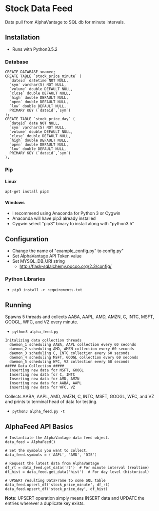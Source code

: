 # Stock Data Feed
Data pull from AlphaVantage to SQL db for minute intervals.

## Installation
- Runs with Python3.5.2

### Database
```
CREATE DATABASE <name>;
CREATE TABLE `stock_price_minute` (
  `dateid` datetime NOT NULL,
  `sym` varchar(5) NOT NULL,
  `volume` double DEFAULT NULL,
  `close` double DEFAULT NULL,
  `high` double DEFAULT NULL,
  `open` double DEFAULT NULL,
  `low` double DEFAULT NULL,
  PRIMARY KEY (`dateid`,`sym`)
);
CREATE TABLE `stock_price_day` (
  `dateid` date NOT NULL,
  `sym` varchar(5) NOT NULL,
  `volume` double DEFAULT NULL,
  `close` double DEFAULT NULL,
  `high` double DEFAULT NULL,
  `open` double DEFAULT NULL,
  `low` double DEFAULT NULL,
  PRIMARY KEY (`dateid`,`sym`)
);
```

### Pip

#### Linux
`apt-get install pip3`

#### Windows
- I recommend using Anaconda for Python 3 or Cygwin
- Anaconda will have pip3 already installed
- Cygwin select "pip3" binary to install along with "python3.5"

## Configuration
- Change the name of "example_config.py" to config.py"
- Set AlphaVantage API Token value
- Set MYSQL_DB_URI string
  * <http://flask-sqlalchemy.pocoo.org/2.3/config/>

### Python Libraries
- `pip3 install -r requirements.txt`

## Running
Spawns 5 threads and collects AABA, AAPL, AMD, AMZN, C, INTC, MSFT, GOOGL, WFC,
and VZ every minute.

- `python3 alpha_feed.py`

```
Initalizing data collection threads
  daemon_1 scheduling AABA, AAPL collection every 60 seconds
  daemon_2 scheduling AMD, AMZN collection every 60 seconds
  daemon_3 scheduling C, INTC collection every 60 seconds
  daemon_4 scheduling MSFT, GOOGL collection every 60 seconds
  daemon_5 scheduling WFC, VZ collection every 60 seconds
##### Data Collection #####
  Inserting new data for MSFT, GOOGL
  Inserting new data for C, INTC
  Inserting new data for AMD, AMZN
  Inserting new data for AABA, AAPL
  Inserting new data for WFC, VZ
```

Collects AABA, AAPL, AMD, AMZN, C, INTC, MSFT, GOOGL, WFC, and VZ and prints to
terminal head of data for testing.

- `python3 alpha_feed.py -t`

## AlphaFeed API Basics
```
# Instantiate the AlphaVantage data feed object.
data_feed = AlphaFeed()

# Set the symbols you want to collect.
data_feed.symbols = ('AAPL', 'AMD', 'DIS')

# Request the latest data from AlphaVantage
df_rt = data_feed.get_data('rt')  # For minute interval (realtime)
df_hist = data_feed.get_data('hist')  # For day level (historical)

# UPSERT resulting DataFrame to some SQL table
data_feed.upsert_df('stock_price_minute', df_rt)
data_feed.upsert_df('stock_price_day', df_hist)
```

**Note:** UPSERT operation simply means INSERT data and UPDATE the entries
wherever a duplicate key exists.
